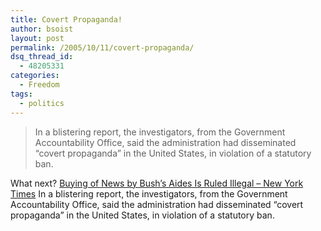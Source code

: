 ```yaml
---
title: Covert Propaganda!
author: bsoist
layout: post
permalink: /2005/10/11/covert-propaganda/
dsq_thread_id:
  - 48205331
categories:
  - Freedom
tags:
  - politics
---
```

> In a blistering report, the investigators, from the Government Accountability Office, said the administration had disseminated &#8220;covert propaganda&#8221; in the United States, in violation of a statutory ban.

What next? [Buying of News by Bush&#8217;s Aides Is Ruled Illegal &#8211; New York Times][1] In a blistering report, the investigators, from the Government Accountability Office, said the administration had disseminated &#8220;covert propaganda&#8221; in the United States, in violation of a statutory ban.

 [1]: http://www.nytimes.com/2005/10/01/politics/01educ.html?ex=1285819200&en=532d54ba8c3630d9&ei=5090&partner=rssuserland&emc=rss

